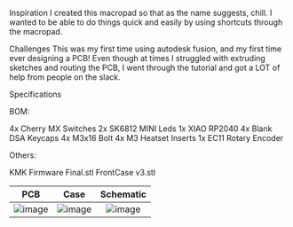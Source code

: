Inspiration
I created this macropad so that as the name suggests, chill. I wanted to be able to do things quick and easily by using shortcuts through the macropad.

Challenges
This was my first time using autodesk fusion, and my first time ever designing a PCB! Even though at times I struggled with extruding sketches and routing the PCB, I went through the tutorial and got a LOT of help from people on the slack. 

Specifications

BOM:

4x Cherry MX Switches
2x SK6812 MINI Leds
1x XIAO RP2040
4x Blank DSA Keycaps
4x M3x16 Bolt
4x M3 Heatset Inserts
1x EC11 Rotary Encoder

Others:

KMK Firmware
Final.stl
FrontCase v3.stl


PCB            |  Case         |   Schematic
:-------------------------:|:-------------------------:|:-------------------------:|
![image](https://github.com/user-attachments/assets/3ead1294-008a-49d5-bbb6-48daba870b72)    |  ![image](https://github.com/user-attachments/assets/b3b4d80e-d3d8-4539-9093-7f711aeafd0e)  | ![image](https://github.com/user-attachments/assets/625f1edb-c465-43eb-b050-4989e0749b39)

